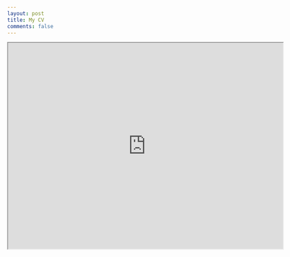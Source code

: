 ```yaml
---
layout: post
title: My CV
comments: false
---
```


<iframe src="https://drive.google.com/file/d/19NO68XsLGpK3o6t-ErzqLC02OonuSVCh/preview" width="640" height="480"></iframe>
